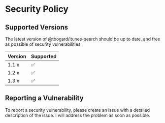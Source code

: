 # Security Policy

## Supported Versions

The latest version of @tbogard/itunes-search should be up to date, and free as possible of security vulnerabilities.

| Version | Supported          |
| ------- | ------------------ |
| 1.1.x   | :white_check_mark: |
| 1.2.x   | :white_check_mark: |
| 1.3.x   | :white_check_mark: |

## Reporting a Vulnerability

To report a security vulnerability, please create an issue with a detailed description of the issue. I will address the problem as soon as possible.
